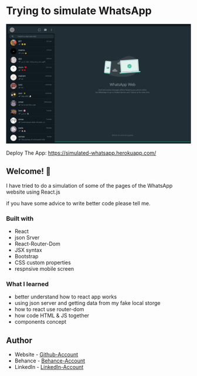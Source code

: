 # Trying to simulate WhatsApp

![Design preview for the simulate WhatsApp ](./ScreenshotWhatsApp.png)

Deploy The App: https://simulated-whatsapp.herokuapp.com/

## Welcome! 👋

I have tried to do a simulation of some of the pages of the WhatsApp website using React.js

if you have some advice to write better code please tell me.




### Built with

- React
- json Srver 
- React-Router-Dom
- JSX syntax
- Bootstrap
- CSS custom properties
- respnsive mobile screen


### What I learned

- better understand how to react app works 
- using json server and getting data from my fake local storge
- how to react use router-dom
- how code HTML & JS together 
- components concept




## Author

- Website - [Github-Account](https://github.com/asmaa-elfatayry)
- Behance - [Behance-Account](https://www.behance.net/asmaaomar13)
- LinkedIn - [LinkedIn-Account](https://www.linkedin.com/in/asmaa-elfatayry/)

